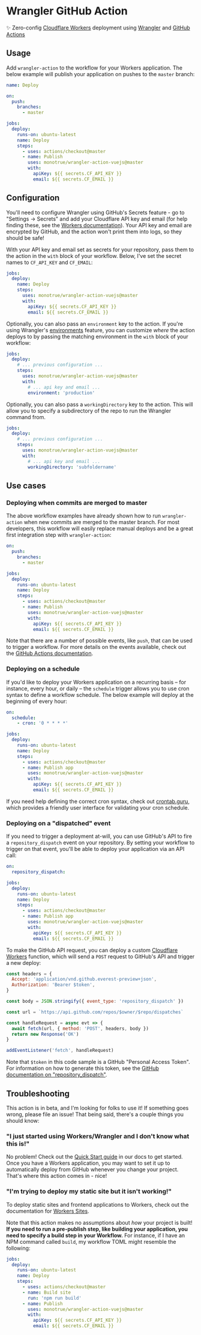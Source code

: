 # Wrangler GitHub Action

✨ Zero-config [Cloudflare Workers](https://workers.cloudflare.com) deployment using [Wrangler](https://github.com/cloudflare/wrangler) and [GitHub Actions](https://github.com/actions)

## Usage

Add `wrangler-action` to the workflow for your Workers application. The below example will publish your application on pushes to the `master` branch:

```yaml
name: Deploy

on:
  push:
    branches:
      - master

jobs:
  deploy:
    runs-on: ubuntu-latest
    name: Deploy
    steps:
      - uses: actions/checkout@master
      - name: Publish
        uses: monotrue/wrangler-action-vuejs@master
        with:
          apiKey: ${{ secrets.CF_API_KEY }}
          email: ${{ secrets.CF_EMAIL }}
```

## Configuration

You'll need to configure Wrangler using GitHub's Secrets feature - go to "Settings -> Secrets" and add your Cloudflare API key and email (for help finding these, see the [Workers documentation](https://developers.cloudflare.com/workers/quickstart/#finding-your-cloudflare-api-keys)). Your API key and email are encrypted by GitHub, and the action won't print them into logs, so they should be safe!

With your API key and email set as secrets for your repository, pass them to the action in the `with` block of your workflow. Below, I've set the secret names to `CF_API_KEY` and `CF_EMAIL`:

```yaml
jobs:
  deploy:
    name: Deploy
    steps:
      uses: monotrue/wrangler-action-vuejs@master
      with:
        apiKey: ${{ secrets.CF_API_KEY }}
        email: ${{ secrets.CF_EMAIL }}
```

Optionally, you can also pass an `environment` key to the action. If you're using Wrangler's [environments](https://github.com/cloudflare/wrangler/blob/master/docs/content/environments.md) feature, you can customize _where_ the action deploys to by passing the matching environment in the `with` block of your workflow:

```yaml
jobs:
  deploy:
    # ... previous configuration ...
    steps:
      uses: monotrue/wrangler-action-vuejs@master
      with:
        # ... api key and email ...
        environment: 'production'
```

Optionally, you can also pass a `workingDirectory` key to the action. This will allow you to specify a subdirectory of the repo to run the Wrangler command from.

```yaml
jobs:
  deploy:
    # ... previous configuration ...
    steps:
      uses: monotrue/wrangler-action-vuejs@master
      with:
        # ... api key and email ...
        workingDirectory: 'subfoldername'
```

## Use cases

### Deploying when commits are merged to master

The above workflow examples have already shown how to run `wrangler-action` when new commits are merged to the master branch. For most developers, this workflow will easily replace manual deploys and be a great first integration step with `wrangler-action`:

```yaml
on:
  push:
    branches:
      - master

jobs:
  deploy:
    runs-on: ubuntu-latest
    name: Deploy
    steps:
      - uses: actions/checkout@master
      - name: Publish
        uses: monotrue/wrangler-action-vuejs@master
        with:
          apiKey: ${{ secrets.CF_API_KEY }}
          email: ${{ secrets.CF_EMAIL }}
```

Note that there are a number of possible events, like `push`, that can be used to trigger a workflow. For more details on the events available, check out the [GitHub Actions documentation](https://help.github.com/en/articles/workflow-syntax-for-github-actions#on).

### Deploying on a schedule

If you'd like to deploy your Workers application on a recurring basis – for instance, every hour, or daily – the `schedule` trigger allows you to use cron syntax to define a workflow schedule. The below example will deploy at the beginning of every hour:

```yaml
on:
  schedule:
    - cron: '0 * * * *'

jobs:
  deploy:
    runs-on: ubuntu-latest
    name: Deploy
    steps:
      - uses: actions/checkout@master
      - name: Publish app
        uses: monotrue/wrangler-action-vuejs@master
        with:
          apiKey: ${{ secrets.CF_API_KEY }}
          email: ${{ secrets.CF_EMAIL }}
```

If you need help defining the correct cron syntax, check out [crontab.guru](https://crontab.guru/), which provides a friendly user interface for validating your cron schedule.

### Deploying on a "dispatched" event

If you need to trigger a deployment at-will, you can use GitHub's API to fire a `repository_dispatch` event on your repository. By setting your workflow to trigger on that event, you'll be able to deploy your application via an API call:

```yaml
on:
  repository_dispatch:

jobs:
  deploy:
    runs-on: ubuntu-latest
    name: Deploy
    steps:
      - uses: actions/checkout@master
      - name: Publish app
        uses: monotrue/wrangler-action-vuejs@master
        with:
          apiKey: ${{ secrets.CF_API_KEY }}
          email: ${{ secrets.CF_EMAIL }}
```

To make the GitHub API request, you can deploy a custom [Cloudflare Workers](https://workers.cloudflare.com) function, which will send a `POST` request to GitHub's API and trigger a new deploy:

```js
const headers = {
  Accept: 'application/vnd.github.everest-preview+json',
  Authorization: 'Bearer $token',
}

const body = JSON.stringify({ event_type: 'repository_dispatch' })

const url = `https://api.github.com/repos/$owner/$repo/dispatches`

const handleRequest = async evt => {
  await fetch(url, { method: 'POST', headers, body })
  return new Response('OK')
}

addEventListener('fetch', handleRequest)
```

Note that `$token` in this code sample is a GitHub "Personal Access Token". For information on how to generate this token, see the [GitHub documentation on "repository_dispatch"](https://developer.github.com/v3/repos/#create-a-repository-dispatch-event).

## Troubleshooting

This action is in beta, and I'm looking for folks to use it! If something goes wrong, please file an issue! That being said, there's a couple things you should know:

### "I just started using Workers/Wrangler and I don't know what this is!"

No problem! Check out the [Quick Start guide](https://developers.cloudflare.com/workers/quickstart) in our docs to get started. Once you have a Workers application, you may want to set it up to automatically deploy from GitHub whenever you change your project. That's where this action comes in - nice!

### "I'm trying to deploy my static site but it isn't working!"

To deploy static sites and frontend applications to Workers, check out the documentation for [Workers Sites](https://developers.cloudflare.com/workers/sites).

Note that this action makes no assumptions about _how_ your project is built! **If you need to run a pre-publish step, like building your application, you need to specify a build step in your Workflow.** For instance, if I have an NPM command called `build`, my workflow TOML might resemble the following:

```yaml
jobs:
  deploy:
    runs-on: ubuntu-latest
    name: Deploy
    steps:
      - uses: actions/checkout@master
      - name: Build site
        run: 'npm run build'
      - name: Publish
        uses: monotrue/wrangler-action-vuejs@master
        with:
          apiKey: ${{ secrets.CF_API_KEY }}
          email: ${{ secrets.CF_EMAIL }}
```
